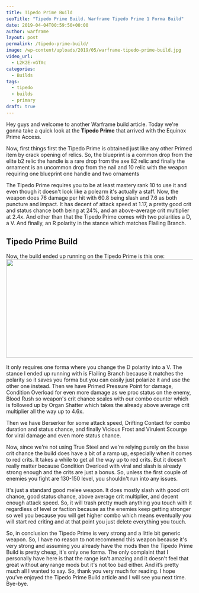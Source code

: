 ```yaml
---
title: Tipedo Prime Build
seoTitle: "Tipedo Prime Build. Warframe Tipedo Prime 1 Forma Build"
date: 2019-04-04T00:59:50+00:00
author: warframe
layout: post
permalink: /tipedo-prime-build/
image: /wp-content/uploads/2019/05/warframe-tipedo-prime-build.jpg
video_url:
  - L2K2E-vGTXc
categories:
  - Builds
tags:
  - tipedo
  - builds
  - primary
draft: true
---
```

Hey guys and welcome to another Warframe build article. Today we're gonna take a quick look at the **Tipedo Prime** that arrived with the Equinox Prime Access. <!--more-->

Now, first things first the Tipedo Prime is obtained just like any other Primed item by crack opening of relics. So, the blueprint is a common drop from the elite b2 relic the handle is a rare drop from the axe 82 relic and finally the ornament is an uncommon drop from the nail and 10 relic with the weapon requiring one blueprint one handle and two ornaments 

The Tipedo Prime requires you to be at least mastery rank 10 to use it and even though it doesn't look like a polearm it's actually a staff. Now, the weapon does 76 damage per hit with 60.8 being slash and 7.6 as both puncture and impact. It has decent of attack speed at 1.17, a pretty good crit and status chance both being at 24%, and an above-average crit multiplier at 2.4x. And other than that the Tipedo Prime comes with two polarities a D, a V. And finally, an R polarity in the stance which matches Flailing Branch. 

## Tipedo Prime Build
Now, the build ended up running on the Tipedo Prime is this one:
<img src='/wp-content/uploads/2019/05/tipedo-prime-one-forma-build.jpg' title='' alt='' width='750' height='265' class='alignnone size-large' srcset='/wp-content/uploads/2019/05/tipedo-prime-one-forma-build-300.jpg 300w, /wp-content/uploads/2019/05/tipedo-prime-one-forma-build-768.jpg 768w, /wp-content/uploads/2019/05/tipedo-prime-one-forma-build.jpg 960w'/>

It only requires one forma where you change the D polarity into a V. The stance I ended up running with is Flailing Branch because it matches the polarity so it saves you forma but you can easily just polarize it and use the other one instead. Then we have Primed Pressure Point for damage, Condition Overload for even more damage as we proc status on the enemy, Blood Rush so weapon's crit chance scales with our combo counter which is followed up by Organ Shatter which takes the already above average crit multiplier all the way up to 4.6x. 

Then we have Berserker for some attack speed, Drifting Contact for combo duration and status chance, and finally Vicious Frost and Virulent Scourge for viral damage and even more status chance. 

Now, since we're not using True Steel and we're relying purely on the base crit chance the build does have a bit of a ramp up, especially when it comes to red crits. It takes a while to get all the way up to red crits. But it doesn't really matter because Condition Overload with viral and slash is already strong enough and the crits are just a bonus. So, unless the first couple of enemies you fight are 130-150 level, you shouldn't run into any issues. 

It's just a standard good melee weapon. It does mostly slash with good crit chance, good status chance, above average crit multiplier, and decent enough attack speed. So, it will trash pretty much anything you touch with it regardless of level or faction because as the enemies keep getting stronger so well you because you will get higher combo which means eventually you will start red criting and at that point you just delete everything you touch. 

So, in conclusion the Tipedo Prime is very strong and a little bit generic weapon. So, I have no reason to not recommend this weapon because it's very strong and assuming you already have the mods then the Tipedo Prime Build is pretty cheap, it's only one forma. The only complaint that I personally have here is that the range isn't amazing and it doesn't feel that great without any range mods but it's not too bad either. And it’s pretty much all I wanted to say. So, thank you very much for reading. I hope you’ve enjoyed the Tipedo Prime Build article and I will see you next time. Bye-bye.